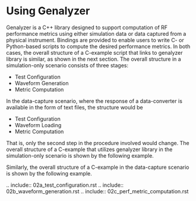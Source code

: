 # Using Genalyzer

Genalyzer is a C++ library designed to support computation of RF performance metrics using either simulation data or data captured from a physical instrument. Bindings are provided to enable users to write C- or Python-based scripts to compute the desired performance metrics. In both cases, the overall structure of a C-example script that links to genalyzer library is similar, as shown in the next section. The overall structure in a simulation-only scenario consists of three stages:

* Test Configuration
* Waveform Generation
* Metric Computation

In the data-capture scenario, where the response of a data-converter is available in the form of text files, the structure would be 

* Test Configuration
* Waveform Loading
* Metric Computation

That is, only the second step in the procedure involved would change. The overall structure of a C-example that utilizes genalyzer library in the simulation-only scenario is shown by the following example.

<!-- .. literalinclude:: general_example_skelton1.c
	:language: C -->

Similarly, the overall structure of a C-example in the data-capture scenario is shown by the following example.

<!-- .. literalinclude:: general_example_skelton2.c
	:language: C -->

.. include:: 02a_test_configuration.rst
.. include:: 02b_waveform_generation.rst
.. include:: 02c_perf_metric_computation.rst